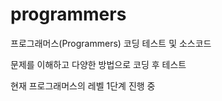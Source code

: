 # programmers
프로그래머스(Programmers) 코딩 테스트 및 소스코드

문제를 이해하고 다양한 방법으로 코딩 후 테스트

현재 프로그래머스의 레벨 1단계 진행 중
